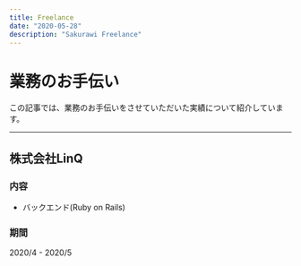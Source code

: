 ```yaml
---
title: Freelance
date: "2020-05-28"
description: "Sakurawi Freelance"
---
```


# 業務のお手伝い
この記事では、業務のお手伝いをさせていただいた実績について紹介しています。

---
## 株式会社LinQ

### 内容
- バックエンド(Ruby on Rails)

### 期間
2020/4 - 2020/5
